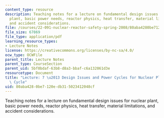 ```yaml
---
content_type: resource
description: Teaching notes for a lecture on fundamental design issues for nuclear
  plant, basic power needs, reactor physics, heat transfer, material limitations,
  and accident considerations.
file: /courses/22-091-nuclear-reactor-safety-spring-2008/80aba4280be7120edb315023412048cf_MIT22_091S08_lec07note.pdf
file_size: 67869
file_type: application/pdf
learning_resource_types:
- Lecture Notes
license: https://creativecommons.org/licenses/by-nc-sa/4.0/
ocw_type: OCWFile
parent_title: Lecture Notes
parent_type: CourseSection
parent_uid: 5bf0bdaf-63b8-d8a3-bbaf-c6a132061d3e
resourcetype: Document
title: "Lecture: 7 \u2013 Design Issues and Power Cycles for Nuclear Plants - Rankine\
  \ Cycle"
uid: 80aba428-0be7-120e-db31-5023412048cf
---
```

Teaching notes for a lecture on fundamental design issues for nuclear plant, basic power needs, reactor physics, heat transfer, material limitations, and accident considerations.